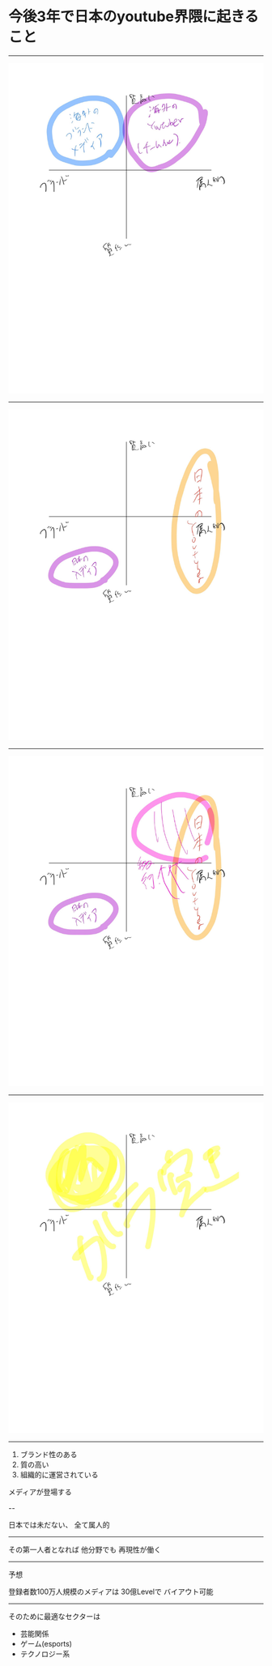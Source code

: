 # 今後3年で日本のyoutube界隈に起きること

---

![a](assets/a.jpg)

---

![b](assets/b.jpg)

---

![c](assets/c.jpg)

---

![d](assets/d.jpg)

---

1. ブランド性のある
2. 質の高い
3. 組織的に運営されている

メディアが登場する

--

日本では未だない、
全て属人的

---

その第一人者となれば
他分野でも
再現性が働く

---

予想

登録者数100万人規模のメディアは
30億Levelで
バイアウト可能

---

そのために最適なセクターは

- 芸能関係
- ゲーム(esports)
- テクノロジー系
